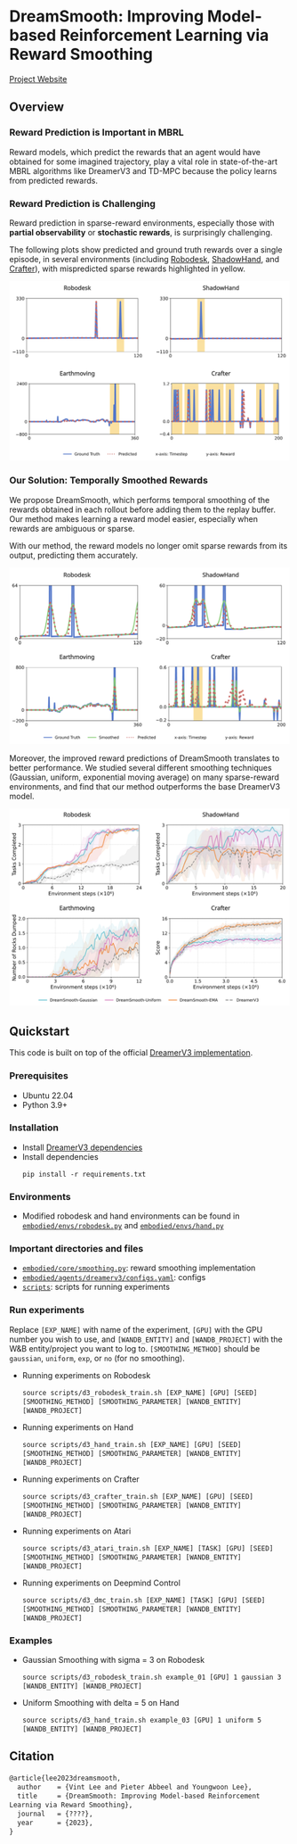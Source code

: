 # DreamSmooth: Improving Model-based Reinforcement Learning via Reward Smoothing
[Project Website](https://vint-1.github.io/dreamsmooth)

## Overview

### Reward Prediction is Important in MBRL

Reward models, which predict the rewards that an agent would have obtained for some imagined trajectory, play a vital role in state-of-the-art MBRL algorithms like DreamerV3 and TD-MPC because the policy learns from predicted rewards.

### Reward Prediction is Challenging

Reward prediction in sparse-reward environments, especially those with **partial observability** or **stochastic rewards**, is surprisingly challenging.

The following plots show predicted and ground truth rewards over a single episode, in several environments (including [Robodesk](https://github.com/google-research/robodesk), [ShadowHand](https://robotics.farama.org/envs/shadow_dexterous_hand/manipulate_block/), and [Crafter](https://github.com/danijar/crafter)), with mispredicted sparse rewards highlighted in yellow.

![Reward prediction is challenging](/assets/unsmooth_trajectories.png "trajectories for different environments, showing poor reward prediction by dreamerv3")


### Our Solution: Temporally Smoothed Rewards

We propose DreamSmooth, which performs temporal smoothing of the rewards obtained in each rollout before adding them to the replay buffer. Our method makes learning a reward model easier, especially when rewards are ambiguous or sparse.

With our method, the reward models no longer omit sparse rewards from its output, predicting them accurately.

![Dreamsmooth improves reward prediction](/assets/smooth_trajectories.png "trajectories for different environments, showing accurate reward prediction by dreamsmooth")

Moreover, the improved reward predictions of DreamSmooth translates to better performance. We studied several different smoothing techniques (Gaussian, uniform, exponential moving average) on many sparse-reward environments, and find that our method outperforms the base DreamerV3 model.

![Dreamsmooth improves performance](/assets/performance.png "learning curves for different environments, showing dreamsmooth outperforms dreamerv3")

## Quickstart

This code is built on top of the official [DreamerV3 implementation](https://github.com/danijar/embodied/tree/unstable).

### Prerequisites

* Ubuntu 22.04
* Python 3.9+


### Installation
* Install [DreamerV3 dependencies](https://github.com/danijar/dreamerv3)
* Install dependencies
    ```
    pip install -r requirements.txt
    ```

### Environments
* Modified robodesk and hand environments can be found in [`embodied/envs/robodesk.py`](embodied/envs/robodesk.py) and [`embodied/envs/hand.py`](embodied/envs/hand.py)


### Important directories and files
* [`embodied/core/smoothing.py`](embodied/core/smoothing.py): reward smoothing implementation
* [`embodied/agents/dreamerv3/configs.yaml`](embodied/agents/dreamerv3/configs.yaml): configs
* [`scripts`](scripts/): scripts for running experiments


### Run experiments
Replace `[EXP_NAME]` with name of the experiment, `[GPU]` with the GPU number you wish to use, and `[WANDB_ENTITY]` and `[WANDB_PROJECT]` with the W&B entity/project you want to log to. `[SMOOTHING_METHOD]` should be `gaussian`, `uniform`, `exp`, or `no` (for no smoothing).
* Running experiments on Robodesk
    ```
    source scripts/d3_robodesk_train.sh [EXP_NAME] [GPU] [SEED] [SMOOTHING_METHOD] [SMOOTHING_PARAMETER] [WANDB_ENTITY] [WANDB_PROJECT]
    ```

* Running experiments on Hand
    ```
    source scripts/d3_hand_train.sh [EXP_NAME] [GPU] [SEED] [SMOOTHING_METHOD] [SMOOTHING_PARAMETER] [WANDB_ENTITY] [WANDB_PROJECT]
    ```

* Running experiments on Crafter
    ```
    source scripts/d3_crafter_train.sh [EXP_NAME] [GPU] [SEED] [SMOOTHING_METHOD] [SMOOTHING_PARAMETER] [WANDB_ENTITY] [WANDB_PROJECT]
    ```

* Running experiments on Atari
    ```
    source scripts/d3_atari_train.sh [EXP_NAME] [TASK] [GPU] [SEED] [SMOOTHING_METHOD] [SMOOTHING_PARAMETER] [WANDB_ENTITY] [WANDB_PROJECT]
    ```

* Running experiments on Deepmind Control
    ```
    source scripts/d3_dmc_train.sh [EXP_NAME] [TASK] [GPU] [SEED] [SMOOTHING_METHOD] [SMOOTHING_PARAMETER] [WANDB_ENTITY] [WANDB_PROJECT]
    ```

### Examples
* Gaussian Smoothing with sigma = 3 on Robodesk
    ```
    source scripts/d3_robodesk_train.sh example_01 [GPU] 1 gaussian 3 [WANDB_ENTITY] [WANDB_PROJECT]
    ```

* Uniform Smoothing with delta = 5 on Hand
    ```
    source scripts/d3_hand_train.sh example_03 [GPU] 1 uniform 5 [WANDB_ENTITY] [WANDB_PROJECT]
    ```

## Citation

```
@article{lee2023dreamsmooth,
  author    = {Vint Lee and Pieter Abbeel and Youngwoon Lee},
  title     = {DreamSmooth: Improving Model-based Reinforcement Learning via Reward Smoothing},
  journal   = {????},
  year      = {2023},
}
```
